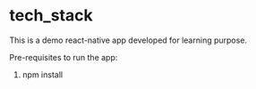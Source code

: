 # tech_stack
This is a demo react-native app developed for learning purpose.

Pre-requisites to run the app:

1. npm install
